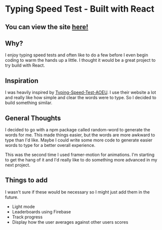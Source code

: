 # Typing Speed Test - Built with React

## You can view the site [here!](https://khalem.github.io/typing-speed-test/)

## Why?

I enjoy typing speed tests and often like to do a few before I even begin coding to warm the hands up a little. I thought
it would be a great project to try build with React. 

## Inspiration

I was heavily inspired by [Typing-Speed-Test-AOEU](https://typing-speed-test.aoeu.eu/). I use their website a lot
and really like how simple and clear the words were to type. So I decided to build something similar.

## General Thoughts

I decided to go with a npm package called random-word to generate the words for me. This made things easier, but the words are
more awkward to type than I'd like. Maybe I could write some more code to generate easier words to type for a better overall experience.

This was the second time I used framer-motion for animations. I'm starting to get the hang of it and I'd really like to do something more advanced in my next project.

## Things to add

I wasn't sure if these would be necessary so I might just add them in the future. 
- Light mode
- Leaderboards using Firebase
- Track progress
- Display how the user averages against other users scores
